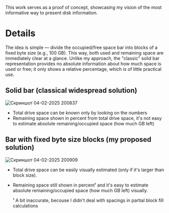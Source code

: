 This work serves as a proof of concept, showcasing my vision of the most informative way to present disk information.

# Details

The idea is simple — divide the occupied/free space bar into blocks of a fixed byte size (e.g., 100 GB). This way, both used and remaining space are immediately clear at a glance. Unlike my approach, the "classic" solid bar representation provides no absolute information about how much space is used or free; it only shows a relative percentage, which is of little practical use.

## Solid bar (classical widespread solution)
![Скриншот 04-02-2025 200837](https://github.com/user-attachments/assets/c00202e0-2837-4d9a-bb2d-690576972c49)
* Total drive space can be known only by looking on the numbers
* Remaining space shown in percent from total drive space, it's not easy to estimate absolute remaining/occupied space (how much GB left)

## Bar with fixed byte size blocks (my proposed solution)
![Скриншот 04-02-2025 200909](https://github.com/user-attachments/assets/011d67a9-eb3e-4945-bd67-9c415ba467ee)
* Total drive space can be easily visually estimated (only if it's larger than block size).
* Remaining space still shown in percent¹ and it's easy to estimate absolute remaining/occupied space (how much GB left) visually.

  ¹ A bit inaccurate, becouse I didn't deal with spacings in partial block fill calculations

